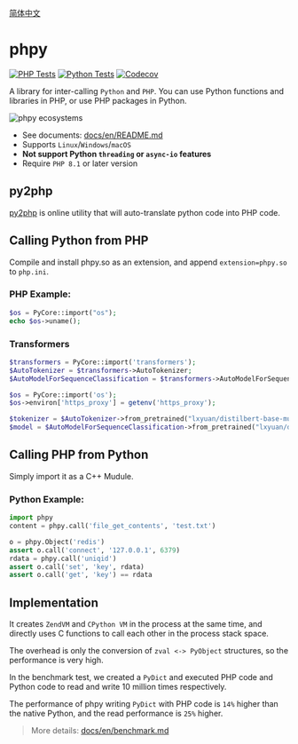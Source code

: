 [简体中文](README-CN.md)

# phpy

[![PHP Tests](https://github.com/swoole/phpy/actions/workflows/phpunit.yml/badge.svg)](https://github.com/swoole/phpy/actions/workflows/phpunit.yml)
[![Python Tests](https://github.com/swoole/phpy/actions/workflows/pytest.yml/badge.svg)](https://github.com/swoole/phpy/actions/workflows/pytest.yml)
[![Codecov](https://codecov.io/gh/swoole/phpy/branch/main/graph/badge.svg)](https://codecov.io/gh/swoole/phpy)

A library for inter-calling `Python` and `PHP`. 
You can use Python functions and libraries in PHP, or use PHP packages in Python.

![phpy ecosystems](docs/images/ecosystems.svg)

- See documents: [docs/en/README.md](docs/en/README.md)
- Supports `Linux`/`Windows`/`macOS`
- **Not support Python `threading` or `async-io` features**
- Require `PHP 8.1` or later version

## py2php
[py2php](https://swoole.com/py2php/) is online utility that will auto-translate python code into PHP code.

## Calling Python from PHP

Compile and install phpy.so as an extension, and append `extension=phpy.so` to `php.ini`.

### PHP Example:

```php
$os = PyCore::import("os");
echo $os->uname();
```

### Transformers

```php
$transformers = PyCore::import('transformers');
$AutoTokenizer = $transformers->AutoTokenizer;
$AutoModelForSequenceClassification = $transformers->AutoModelForSequenceClassification;

$os = PyCore::import('os');
$os->environ['https_proxy'] = getenv('https_proxy');

$tokenizer = $AutoTokenizer->from_pretrained("lxyuan/distilbert-base-multilingual-cased-sentiments-student");
$model = $AutoModelForSequenceClassification->from_pretrained("lxyuan/distilbert-base-multilingual-cased-sentiments-student");
```

## Calling PHP from Python
Simply import it as a C++ Mudule.

### Python Example:
```python
import phpy
content = phpy.call('file_get_contents', 'test.txt')

o = phpy.Object('redis')
assert o.call('connect', '127.0.0.1', 6379)
rdata = phpy.call('uniqid')
assert o.call('set', 'key', rdata)
assert o.call('get', 'key') == rdata
```


## Implementation

It creates `ZendVM` and `CPython VM` in the process at the same time, and directly uses C functions to call each other in the process stack space.

The overhead is only the conversion of `zval <-> PyObject` structures, so the performance is very high.

In the benchmark test, we created a `PyDict` and executed PHP code and Python code to read and write 10 million times respectively.

The performance of phpy writing `PyDict` with PHP code is `14%` higher than the native Python, and the read performance is `25%` higher.

> More details: [docs/en/benchmark.md](docs/en/benchmark.md)
